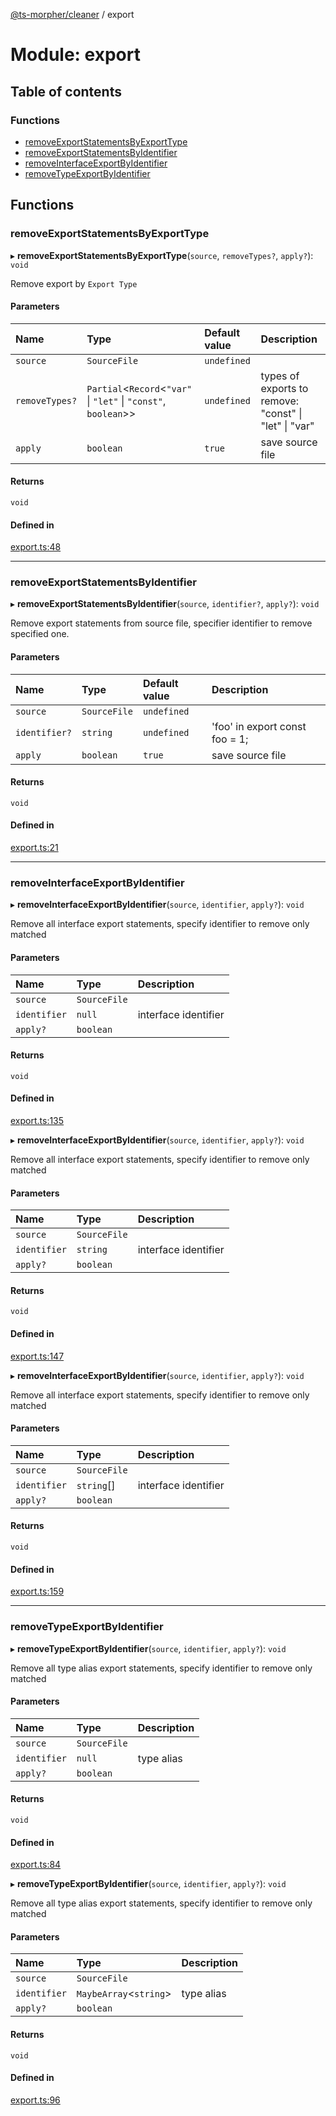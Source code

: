 [@ts-morpher/cleaner](../README.md) / export

# Module: export

## Table of contents

### Functions

- [removeExportStatementsByExportType](export.md#removeexportstatementsbyexporttype)
- [removeExportStatementsByIdentifier](export.md#removeexportstatementsbyidentifier)
- [removeInterfaceExportByIdentifier](export.md#removeinterfaceexportbyidentifier)
- [removeTypeExportByIdentifier](export.md#removetypeexportbyidentifier)

## Functions

### removeExportStatementsByExportType

▸ **removeExportStatementsByExportType**(`source`, `removeTypes?`, `apply?`): `void`

Remove export by `Export Type`

#### Parameters

| Name | Type | Default value | Description |
| :------ | :------ | :------ | :------ |
| `source` | `SourceFile` | `undefined` |  |
| `removeTypes?` | `Partial`<`Record`<``"var"`` \| ``"let"`` \| ``"const"``, `boolean`\>\> | `undefined` | types of exports to remove: "const" \| "let" \| "var" |
| `apply` | `boolean` | `true` | save source file |

#### Returns

`void`

#### Defined in

[export.ts:48](https://github.com/linbudu599/morpher/blob/e1b7ece/packages/cleaner/src/export.ts#L48)

___

### removeExportStatementsByIdentifier

▸ **removeExportStatementsByIdentifier**(`source`, `identifier?`, `apply?`): `void`

Remove export statements from source file, specifier identifier to remove specified one.

#### Parameters

| Name | Type | Default value | Description |
| :------ | :------ | :------ | :------ |
| `source` | `SourceFile` | `undefined` |  |
| `identifier?` | `string` | `undefined` | 'foo' in export const foo = 1; |
| `apply` | `boolean` | `true` | save source file |

#### Returns

`void`

#### Defined in

[export.ts:21](https://github.com/linbudu599/morpher/blob/e1b7ece/packages/cleaner/src/export.ts#L21)

___

### removeInterfaceExportByIdentifier

▸ **removeInterfaceExportByIdentifier**(`source`, `identifier`, `apply?`): `void`

Remove all interface export statements, specify identifier to remove only matched

#### Parameters

| Name | Type | Description |
| :------ | :------ | :------ |
| `source` | `SourceFile` |  |
| `identifier` | ``null`` | interface identifier |
| `apply?` | `boolean` |  |

#### Returns

`void`

#### Defined in

[export.ts:135](https://github.com/linbudu599/morpher/blob/e1b7ece/packages/cleaner/src/export.ts#L135)

▸ **removeInterfaceExportByIdentifier**(`source`, `identifier`, `apply?`): `void`

Remove all interface export statements, specify identifier to remove only matched

#### Parameters

| Name | Type | Description |
| :------ | :------ | :------ |
| `source` | `SourceFile` |  |
| `identifier` | `string` | interface identifier |
| `apply?` | `boolean` |  |

#### Returns

`void`

#### Defined in

[export.ts:147](https://github.com/linbudu599/morpher/blob/e1b7ece/packages/cleaner/src/export.ts#L147)

▸ **removeInterfaceExportByIdentifier**(`source`, `identifier`, `apply?`): `void`

Remove all interface export statements, specify identifier to remove only matched

#### Parameters

| Name | Type | Description |
| :------ | :------ | :------ |
| `source` | `SourceFile` |  |
| `identifier` | `string`[] | interface identifier |
| `apply?` | `boolean` |  |

#### Returns

`void`

#### Defined in

[export.ts:159](https://github.com/linbudu599/morpher/blob/e1b7ece/packages/cleaner/src/export.ts#L159)

___

### removeTypeExportByIdentifier

▸ **removeTypeExportByIdentifier**(`source`, `identifier`, `apply?`): `void`

Remove all type alias export statements, specify identifier to remove only matched

#### Parameters

| Name | Type | Description |
| :------ | :------ | :------ |
| `source` | `SourceFile` |  |
| `identifier` | ``null`` | type alias |
| `apply?` | `boolean` |  |

#### Returns

`void`

#### Defined in

[export.ts:84](https://github.com/linbudu599/morpher/blob/e1b7ece/packages/cleaner/src/export.ts#L84)

▸ **removeTypeExportByIdentifier**(`source`, `identifier`, `apply?`): `void`

Remove all type alias export statements, specify identifier to remove only matched

#### Parameters

| Name | Type | Description |
| :------ | :------ | :------ |
| `source` | `SourceFile` |  |
| `identifier` | `MaybeArray`<`string`\> | type alias |
| `apply?` | `boolean` |  |

#### Returns

`void`

#### Defined in

[export.ts:96](https://github.com/linbudu599/morpher/blob/e1b7ece/packages/cleaner/src/export.ts#L96)
